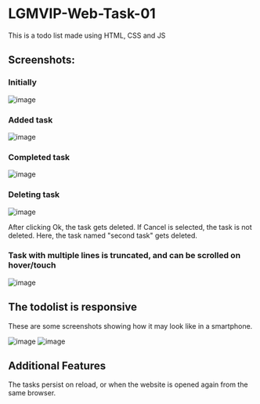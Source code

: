 # LGMVIP-Web-Task-01
This is a todo list made using HTML, CSS and JS

## Screenshots:
### Initially
![image](https://github.com/AtanuPanja/LGMVIP-Web-Task-01/assets/74297632/8929d4ed-801b-4fac-8814-c5ab5d6f4960)


### Added task
![image](https://github.com/AtanuPanja/LGMVIP-Web-Task-01/assets/74297632/b283cf71-073c-4fb2-aa57-0fe651a4e90b)


### Completed task
![image](https://github.com/AtanuPanja/LGMVIP-Web-Task-01/assets/74297632/90db85bf-383d-4646-bf54-f74487b852f1)


### Deleting task
![image](https://github.com/AtanuPanja/LGMVIP-Web-Task-01/assets/74297632/5089d963-e186-48fa-8f73-cf98ceed6ec8)

After clicking Ok, the task gets deleted. If Cancel is selected, the task is not deleted. Here, the task named "second task" gets deleted.

### Task with multiple lines is truncated, and can be scrolled on hover/touch
![image](https://github.com/AtanuPanja/LGMVIP-Web-Task-01/assets/74297632/8b58dab1-bc8f-43ba-9798-e3e864b682d1)


## The todolist is responsive
These are some screenshots showing how it may look like in a smartphone.

![image](https://github.com/AtanuPanja/LGMVIP-Web-Task-01/assets/74297632/3ad034b5-91ad-4bda-8f84-26b1cd404385)
![image](https://github.com/AtanuPanja/LGMVIP-Web-Task-01/assets/74297632/6b4f24f9-a4e8-41ee-a854-f5cdabc1053c)


## Additional Features
The tasks persist on reload, or when the website is opened again from the same browser.
